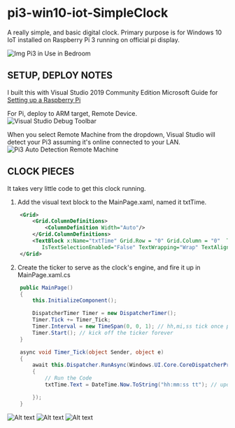 # pi3-win10-iot-SimpleClock
A really simple, and basic digital clock. Primary purpose is for Windows 10 IoT installed on Raspberry Pi 3 running on official pi display.  

![Img Pi3 in Use in Bedroom](http://www.mrcozzens.org/pi3-IoT-SimpleClock/readme-stuff/pi3SimpleClockBedroomRealLifeDemo.jpg "Pi3 on Bedroom Night Stand")  

## SETUP, DEPLOY NOTES
I built this with Visual Studio 2019 Community Edition
Microsoft Guide for <a href="https://docs.microsoft.com/en-us/windows/iot-core/tutorials/rpi" target="_blank">Setting up a Raspberry Pi </a>

For Pi, deploy to ARM target, Remote Device.  
![Visual Studio Debug Toolbar](http://www.mrcozzens.org/pi3-IoT-SimpleClock/readme-stuff/pi3-vs-toolbar.png "Deploy Target Config")  

When you select Remote Machine from the dropdown, Visual Studio will detect your Pi3 assuming it's online connected to your LAN.  
![Pi3 Auto Detection Remote Machine](http://www.mrcozzens.org/pi3-IoT-SimpleClock/readme-stuff/pi3-vs-remoteMachine.png "Deploy Target Config")

## CLOCK PIECES
It takes very little code to get this clock running.

1. Add the visual text block to the MainPage.xaml, named it txtTime.
```XML
    <Grid>
        <Grid.ColumnDefinitions>
            <ColumnDefinition Width="Auto"/>
        </Grid.ColumnDefinitions>
        <TextBlock x:Name="txtTime" Grid.Row = "0" Grid.Column = "0"  Text="Initializing Time"
           IsTextSelectionEnabled="False" TextWrapping="Wrap" TextAlignment="Center" HorizontalAlignment="Center" VerticalAlignment="Center" FontSize="140" />
    </Grid>
```

2. Create the ticker to serve as the clock's engine, and fire it up in MainPage.xaml.cs
```C#
	public MainPage()
	{
		this.InitializeComponent();

		DispatcherTimer Timer = new DispatcherTimer();
		Timer.Tick += Timer_Tick;
		Timer.Interval = new TimeSpan(0, 0, 1); // hh,mi,ss tick once per second
		Timer.Start(); // kick off the ticker forever
	}

	async void Timer_Tick(object Sender, object e)
	{
		await this.Dispatcher.RunAsync(Windows.UI.Core.CoreDispatcherPriority.High, () =>
		{
			// Run the Code
			txtTime.Text = DateTime.Now.ToString("hh:mm:ss tt"); // update the xaml text object with friendy string formatted time

		});
	}
```

![Alt text](http://www.mrcozzens.org/pi3-IoT-SimpleClock/readme-stuff/pi3SimpleClockGif.gif "Live Clock in Visual Studio")
![Alt text](http://www.mrcozzens.org/pi3-IoT-SimpleClock/readme-stuff/pi3SimpleClockGif-LightsOn.gif "Clock with Lights on")
![Alt text](http://www.mrcozzens.org/pi3-IoT-SimpleClock/readme-stuff/pi3SimpleClockGif-LiveDark.gif "Clock with Lights Off")
